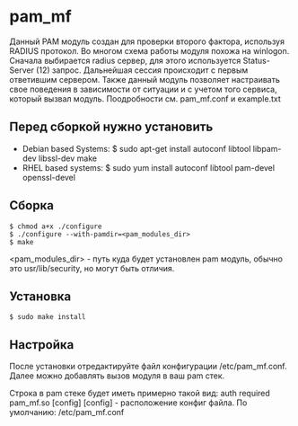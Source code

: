 # pam_mf
Данный PAM модуль создан для проверки второго фактора, используя RADIUS протокол. 
Во многом схема работы модуля похожа на winlogon. 
Сначала выбирается radius сервер, для этого используется Status-Server (12) запрос. 
Дальнейшая сессия происходит с первым ответившим сервером. 
Также данный модуль позволяет настраивать свое поведения в зависимости от ситуации и с учетом того сервиса, 
который вызвал модуль.
Поодробности см. pam_mf.conf и example.txt

## Перед сборкой нужно установить
- Debian based Systems:
$ sudo apt-get install autoconf libtool libpam-dev libssl-dev make
- RHEL based systems:
$ sudo yum install autoconf libtool pam-devel openssl-devel

## Сборка
```
$ chmod a+x ./configure
$ ./configure --with-pamdir=<pam_modules_dir>
$ make
```
<pam_modules_dir> - путь куда будет установлен pam модуль, обычно это usr/lib/security, но могут быть отличия.


## Установка
```
$ sudo make install
```

## Настройка
После установки отредактируйте файл конфигурации /etc/pam_mf.conf. Далее можно добавлять вызов модуля в ваш pam стек.

Строка в pam стеке будет иметь примерно такой вид:
auth     required   pam_mf.so [config]
[config] - расположение конфиг файла. По умолчанию: /etc/pam_mf.conf

